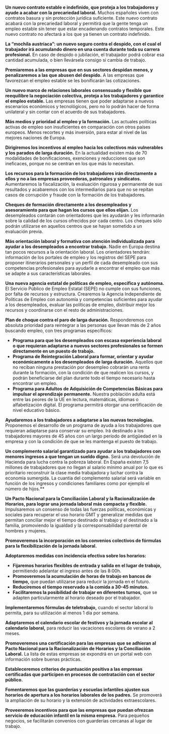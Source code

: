 **Un nuevo contrato estable e indefinido, que proteja
a los trabajadores y ayude a acabar con la precariedad laboral.** Muchos españoles viven con contratos basura y sin protección jurídica suficiente. Este nuevo contrato acabará con la precariedad laboral y permitirá que la gente tenga un empleo estable sin tener que estar encadenando contratos temporales. Este nuevo contrato no afectará a los que ya tienen un contrato indefinido.


**La “mochila austríaca”: un nuevo seguro contra el
despido, con el cual el trabajador irá acumulando dinero en una cuenta durante toda su carrera profesional.** En caso de despido o jubilación, el trabajador podrá cobrar esa cantidad acumulada, o bien llevársela consigo si cambia de trabajo.


**Premiaremos a las empresas que en sus sectores
despidan menos, y penalizaremos a las que abusen del despido.** A las empresas que favorezcan el empleo estable se les bonificarán las cotizaciones.


**Un nuevo marco de relaciones laborales consensuado y
flexible que reequilibre la negociación colectiva, proteja a los trabajadores y garantice el empleo estable.** Las empresas tienen que poder adaptarse a nuevos escenarios económicos y tecnológicos, pero no lo podrán hacer de forma unilateral y sin contar con el acuerdo de sus trabajadores.


**Más medios y prioridad al empleo y la formación.** Las actuales políticas activas de empleo son insuficientes en comparación con otros países europeos. Menos recortes y más inversión, para estar al nivel de las mejores naciones de Europa.


**Dirigiremos los incentivos al empleo hacia los
colectivos más vulnerables y los parados de larga duración.** En la actualidad existen más de 70 modalidades de bonificaciones, exenciones y reducciones que son ineficaces, porque no se centran en los que más lo necesitan.


**Los recursos para la formación de los trabajadores
irán directamente a ellos y no a las empresas proveedoras, patronales y sindicatos.** Aumentaremos la fiscalización, la evaluación rigurosa y permanente de sus resultados y acabaremos con los intermediarios para que no se repitan casos de corrupción y fraude con la formación de los trabajadores.


**Cheques de formación directamente a los desempleados
y asesoramiento para que hagan los cursos que ellos elijan.** Los desempleados contarán con orientadores que les ayudarán y les informarán sobre la calidad de los cursos ofrecidos por cada centro. Los cheques sólo podrán utilizarse en aquellos centros que se hayan sometido a un evaluación previa.

**Más orientación laboral y formativa
con atención individualizada para ayudar a los desempleados a encontrar trabajo.** Nadie en Europa destina tan pocos recursos a la orientación laboral. Los orientadores tendrán: información de los portales de empleo y los registros del SEPE para proponer itinerarios personales y un perfil de cada desempleado con sus competencias profesionales para ayudarle a encontrar el empleo que más se adapte a sus características laborales.


**Una nueva agencia estatal de políticas de empleo,
específica y autónoma.** El Servicio Público de Empleo Estatal (SEPE) no cumple con sus funciones, por falta de recursos y estructura. Crearemos la Agencia Independiente de Políticas de Empleo con autonomía y competencias suficientes para ayudar a los desempleados, evaluar las políticas de empleo, distribuir mejor los recursos y coordinarse con el resto de administraciones.


**Plan de choque contra el paro de larga duración.** Responderemos con absoluta prioridad para reintegrar a las personas que llevan más de 2 años buscando empleo, con tres programas específicos:</h4>

- **Programa para que los desempleados con escasa experiencia laboral o que requieran adaptarse a nuevos sectores profesionales se formen directamente en un puesto de trabajo.**
- **Programa de Reintegración Laboral para formar, orientar y ayudar económicamente a los desempleados de larga duración.** Aquellos que no reciban ninguna prestación por desempleo cobrarán una renta durante la formación, con la condición de que realicen los cursos, y podrán beneficiarse del plan durante todo el tiempo necesario hasta encontrar un empleo.
- **Programa para Adultos de Adquisición de Competencias Básicas para impulsar el aprendizaje permanente.** Nuestra población adulta está entre las peores de la UE en lectura, matemáticas, idiomas o alfabetización digital. El programa permitirá otorgar una certificación de nivel educativo básico.

**Ayudaremos a los trabajadores a adaptarse a las
nuevas tecnologías.** Proponemos el desarrollo de un programa de ayuda a los trabajadores que requieran adaptarse para conservar su empleo. Irá destinado a los trabajadores mayores de 45 años con un largo período de antigüedad en la empresa y con la condición de que se les mantenga el puesto de trabajo.

**Un complemento salarial garantizado para ayudar a los trabajadores con menores ingresos a que tengan un sueldo digno.** Será una devolución de Hacienda para lucha contra la pobreza laboral. En España existen 7,5 millones de trabajadores que no llegan al salario mínimo anual por lo que es prioritario reconstruir la clase media trabajadora y luchar contra la economía sumergida. La cuantía del complemento salarial será variable en función de los ingresos y condiciones familiares como por ejemplo el número de hijos.**

**Un Pacto Nacional para la
Conciliación Laboral y la Racionalización de Horarios, para lograr una jornada laboral más compacta y flexible.** Impulsaremos un consenso de todas las fuerzas políticas, económicas y sociales para recuperar el uso horario GMT y generalizar medidas que permitan conciliar mejor el tiempo destinado al trabajo y el destinado a la familia, promoviendo la igualdad y la corresponsabilidad parental de hombres y mujeres.


**Promoveremos la incorporación en los convenios
colectivos de fórmulas para la flexibilización de la jornada laboral.**


**Adoptaremos medidas con incidencia efectiva sobre los horarios:**

- **Fijaremos horarios flexibles de entrada y salida en el lugar de trabajo,** permitiendo adelantar el ingreso antes de las 8:00h.
- **Promoveremos la acumulación de horas de trabajo en bancos de tiempo,** que puedan utilizarse para reducir la jornada en el futuro.
- **Reduciremos el tiempo reservado a la comida a 30-45 minutos.**
- **Facilitaremos la posibilidad de trabajar en diferentes turnos,** que se adapten particularmente al horario deseado por el trabajador.

**Implementaremos fórmulas de teletrabajo,** cuando el sector laboral lo permita, para su utilización al menos 1 día por semana.


**Adaptaremos el calendario escolar de festivos y la
jornada escolar al calendario laboral,** para reducir las vacaciones escolares de verano a 2 meses.




**Promoveremos una certificación para las empresas que
se adhieran al Pacto Nacional para la Racionalización de Horarios y la Conciliación Laboral.** La lista de estas empresas se expondrá en un portal web con información sobre buenas prácticas.


**Estableceremos criterios de puntuación positiva a
las empresas certificadas que participen en procesos de contratación con el sector público.**




**Fomentaremos que las guarderías y escuelas
infantiles ajusten sus horarios de apertura a los horarios laborales de los padres.** Se promoverá la ampliación de su horario y la extensión de actividades extraescolares.

**Proveeremos incentivos para que las
empresas que puedan ofrezcan servicio de educación infantil en la misma empresa.** Para pequeños negocios, se facilitarán convenios con guarderías cercanas al lugar de trabajo.


